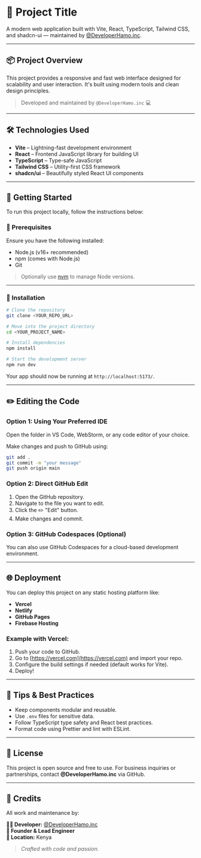 # 🎯 Project Title

A modern web application built with Vite, React, TypeScript, Tailwind CSS, and shadcn-ui — maintained by [@DeveloperHamo.inc](https://github.com/DeveloperHamo).

---

## 📦 Project Overview

This project provides a responsive and fast web interface designed for scalability and user interaction. It's built using modern tools and clean design principles.

> Developed and maintained by `@DeveloperHamo.inc` 💻

---

## 🛠️ Technologies Used

- **Vite** – Lightning-fast development environment
- **React** – Frontend JavaScript library for building UI
- **TypeScript** – Type-safe JavaScript
- **Tailwind CSS** – Utility-first CSS framework
- **shadcn/ui** – Beautifully styled React UI components

---

## 🚀 Getting Started

To run this project locally, follow the instructions below:

### 📁 Prerequisites

Ensure you have the following installed:

- Node.js (v16+ recommended)
- npm (comes with Node.js)
- Git

> Optionally use [nvm](https://github.com/nvm-sh/nvm#installing-and-updating) to manage Node versions.

---

### 🔧 Installation

```bash
# Clone the repository
git clone <YOUR_REPO_URL>

# Move into the project directory
cd <YOUR_PROJECT_NAME>

# Install dependencies
npm install

# Start the development server
npm run dev
```

Your app should now be running at `http://localhost:5173/`.

---

## ✏️ Editing the Code

### Option 1: Using Your Preferred IDE

Open the folder in VS Code, WebStorm, or any code editor of your choice.

Make changes and push to GitHub using:

```bash
git add .
git commit -m "your message"
git push origin main
```

### Option 2: Direct GitHub Edit

1. Open the GitHub repository.
2. Navigate to the file you want to edit.
3. Click the ✏️ "Edit" button.
4. Make changes and commit.

### Option 3: GitHub Codespaces (Optional)

You can also use GitHub Codespaces for a cloud-based development environment.

---

## 🌐 Deployment

You can deploy this project on any static hosting platform like:

- **Vercel**
- **Netlify**
- **GitHub Pages**
- **Firebase Hosting**

### Example with Vercel:

1. Push your code to GitHub.
2. Go to [https://vercel.com](https://vercel.com) and import your repo.
3. Configure the build settings if needed (default works for Vite).
4. Deploy!

---

## 🧠 Tips & Best Practices

- Keep components modular and reusable.
- Use `.env` files for sensitive data.
- Follow TypeScript type safety and React best practices.
- Format code using Prettier and lint with ESLint.

---

## 🧾 License

This project is open source and free to use. For business inquiries or partnerships, contact **@DeveloperHamo.inc** via GitHub.

---

## 👑 Credits

All work and maintenance by:

**👨‍💻 Developer:** [@DeveloperHamo.inc](https://github.com/hamprecious00)  
**🚀 Founder & Lead Engineer**  
**📍 Location:** Kenya  

> _Crafted with code and passion._